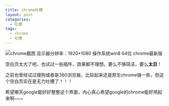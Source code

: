```yaml
---
title: chrome吐槽
layout: post
categories:
  - 吐槽
tags:
  - chrome
  - 吐槽
---
```

![chrome截图](http://7xind4.com1.z0.glb.clouddn.com/jekyllQQ截图20151124221512.png)
显示器分辨率：1920*1080
操作系统win8 64位
chrome最新版

空白页太大了吧，也试过一些插件，效果都不理想。要么不够简洁，要么**太丑**！

之前也曾经试过搜狗或者是360浏览器，比较起来还是原生chrome强一些，但这个空白页实在是无力吐槽了！！！

希望哪天google能好好整整这个界面，内心真心希望google的chrome能好用起来啊~~~